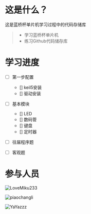 # 这是什么？
这是蓝桥杯单片机学习过程中的代码存储库

> * 学习蓝桥杯单片机
> * 练习Github代码储存库

# 学习进度
- [ ] 第一步配置
    - [] keil5安装
    - [] 驱动安装
- [ ] 基本模块
    - [] LED
    - [] 数码管
    - [] 键盘
    - [] 定时器
- [ ] 往届程序题
- [ ] 客观题


# 参与人员

![LoveMiku233](严/tx.png)

![piaochangli](薛/tx.png)

![YaYazzz](马/tx.png)
